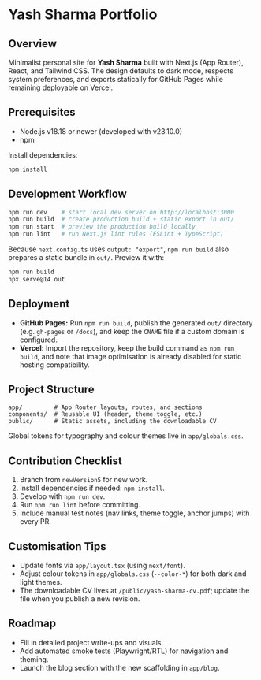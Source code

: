 # Yash Sharma Portfolio

## Overview

Minimalist personal site for **Yash Sharma** built with Next.js (App Router), React, and Tailwind CSS. The design defaults to dark mode, respects system preferences, and exports statically for GitHub Pages while remaining deployable on Vercel.

## Prerequisites

- Node.js v18.18 or newer (developed with v23.10.0)
- npm

Install dependencies:

```bash
npm install
```

## Development Workflow

```bash
npm run dev    # start local dev server on http://localhost:3000
npm run build  # create production build + static export in out/
npm run start  # preview the production build locally
npm run lint   # run Next.js lint rules (ESLint + TypeScript)
```

Because `next.config.ts` uses `output: "export"`, `npm run build` also prepares a static bundle in `out/`. Preview it with:

```bash
npm run build
npx serve@14 out
```

## Deployment

- **GitHub Pages:** Run `npm run build`, publish the generated `out/` directory (e.g. `gh-pages` or `/docs`), and keep the `CNAME` file if a custom domain is configured.
- **Vercel:** Import the repository, keep the build command as `npm run build`, and note that image optimisation is already disabled for static hosting compatibility.

## Project Structure

```text
app/         # App Router layouts, routes, and sections
components/  # Reusable UI (header, theme toggle, etc.)
public/      # Static assets, including the downloadable CV
```

Global tokens for typography and colour themes live in `app/globals.css`.

## Contribution Checklist

1. Branch from `newVersion5` for new work.
2. Install dependencies if needed: `npm install`.
3. Develop with `npm run dev`.
4. Run `npm run lint` before committing.
5. Include manual test notes (nav links, theme toggle, anchor jumps) with every PR.

## Customisation Tips

- Update fonts via `app/layout.tsx` (using `next/font`).
- Adjust colour tokens in `app/globals.css` (`--color-*`) for both dark and light themes.
- The downloadable CV lives at `/public/yash-sharma-cv.pdf`; update the file when you publish a new revision.

## Roadmap

- Fill in detailed project write-ups and visuals.
- Add automated smoke tests (Playwright/RTL) for navigation and theming.
- Launch the blog section with the new scaffolding in `app/blog`.
